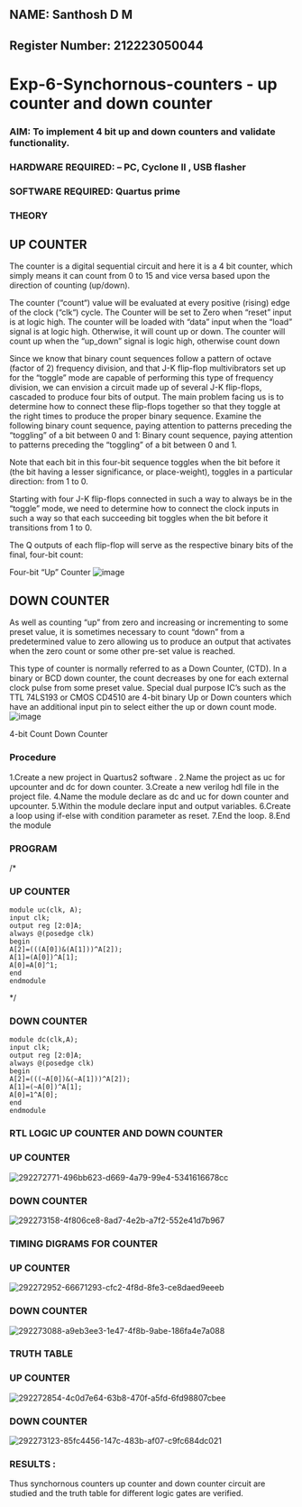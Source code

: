 ## NAME: Santhosh D M
## Register Number: 212223050044

# Exp-6-Synchornous-counters - up counter and down counter 
### AIM: To implement 4 bit up and down counters and validate  functionality.
### HARDWARE REQUIRED:  – PC, Cyclone II , USB flasher
### SOFTWARE REQUIRED:   Quartus prime
### THEORY 

## UP COUNTER 
The counter is a digital sequential circuit and here it is a 4 bit counter, which simply means it can count from 0 to 15 and vice versa based upon the direction of counting (up/down). 

The counter (“count“) value will be evaluated at every positive (rising) edge of the clock (“clk“) cycle.
The Counter will be set to Zero when “reset” input is at logic high.
The counter will be loaded with “data” input when the “load” signal is at logic high. Otherwise, it will count up or down.
The counter will count up when the “up_down” signal is logic high, otherwise count down

Since we know that binary count sequences follow a pattern of octave (factor of 2) frequency division, and that J-K flip-flop multivibrators set up for the “toggle” mode are capable of performing this type of frequency division, we can envision a circuit made up of several J-K flip-flops, cascaded to produce four bits of output.
The main problem facing us is to determine how to connect these flip-flops together so that they toggle at the right times to produce the proper binary sequence.
Examine the following binary count sequence, paying attention to patterns preceding the “toggling” of a bit between 0 and 1:
Binary count sequence, paying attention to patterns preceding the “toggling” of a bit between 0 and 1.

Note that each bit in this four-bit sequence toggles when the bit before it (the bit having a lesser significance, or place-weight), toggles in a particular direction: from 1 to 0.



 
 

Starting with four J-K flip-flops connected in such a way to always be in the “toggle” mode, we need to determine how to connect the clock inputs in such a way so that each succeeding bit toggles when the bit before it transitions from 1 to 0.

The Q outputs of each flip-flop will serve as the respective binary bits of the final, four-bit count:

 
 

Four-bit “Up” Counter
![image](https://user-images.githubusercontent.com/36288975/169644758-b2f4339d-9532-40c5-af40-8f4f8c942e2c.png)



## DOWN COUNTER 

As well as counting “up” from zero and increasing or incrementing to some preset value, it is sometimes necessary to count “down” from a predetermined value to zero allowing us to produce an output that activates when the zero count or some other pre-set value is reached.

This type of counter is normally referred to as a Down Counter, (CTD). In a binary or BCD down counter, the count decreases by one for each external clock pulse from some preset value. Special dual purpose IC’s such as the TTL 74LS193 or CMOS CD4510 are 4-bit binary Up or Down counters which have an additional input pin to select either the up or down count mode.
![image](https://user-images.githubusercontent.com/36288975/169644844-1a14e123-7228-4ed8-81a9-eb937dff4ac8.png)


4-bit Count Down Counter
### Procedure
1.Create a new project in Quartus2 software . 
2.Name the project as uc for upcounter and dc for down counter.
3.Create a new verilog hdl file in the project file.
4.Name the module declare as dc and uc for down counter and upcounter. 
5.Within the module declare input and output variables.
6.Create a loop using if-else with condition parameter as reset.
7.End the loop. 
8.End the module



### PROGRAM 
/*
### UP COUNTER
```
module uc(clk, A);
input clk;
output reg [2:0]A;
always @(posedge clk)
begin
A[2]=(((A[0])&(A[1]))^A[2]);
A[1]=(A[0])^A[1];
A[0]=A[0]^1;
end
endmodule
```
*/

### DOWN COUNTER
```
module dc(clk,A);
input clk;
output reg [2:0]A;
always @(posedge clk)
begin
A[2]=(((~A[0])&(~A[1]))^A[2]);
A[1]=(~A[0])^A[1];
A[0]=1^A[0];
end
endmodule 
```




### RTL LOGIC UP COUNTER AND DOWN COUNTER


### UP COUNTER
![292272771-496bb623-d669-4a79-99e4-5341616678cc](https://github.com/Sandy-56/Exp-7-Synchornous-counters-/assets/152118022/47e93775-00a0-4ec7-8c3b-8cf265139d25)

### DOWN COUNTER
![292273158-4f806ce8-8ad7-4e2b-a7f2-552e41d7b967](https://github.com/Sandy-56/Exp-7-Synchornous-counters-/assets/152118022/d983ec76-70ac-4a22-a28c-cd63787f7f2e)




### TIMING DIGRAMS FOR COUNTER  

### UP COUNTER
![292272952-66671293-cfc2-4f8d-8fe3-ce8daed9eeeb](https://github.com/Sandy-56/Exp-7-Synchornous-counters-/assets/152118022/a33db5bc-bc90-4743-a2e6-e87481c59824)

### DOWN COUNTER
![292273088-a9eb3ee3-1e47-4f8b-9abe-186fa4e7a088](https://github.com/Sandy-56/Exp-7-Synchornous-counters-/assets/152118022/1644adeb-b836-40f9-bca4-6c707c0220c5)

### TRUTH TABLE 
### UP COUNTER
![292272854-4c0d7e64-63b8-470f-a5fd-6fd98807cbee](https://github.com/Sandy-56/Exp-7-Synchornous-counters-/assets/152118022/a476e294-c327-4038-8da5-91c7bcab814a)
### DOWN COUNTER

![292273123-85fc4456-147c-483b-af07-c9fc684dc021](https://github.com/Sandy-56/Exp-7-Synchornous-counters-/assets/152118022/85ea24e5-130e-4d3a-8183-f8c16041b68d)



### RESULTS :
Thus synchornous counters up counter and down counter circuit are studied and the truth table for different logic gates are verified.
